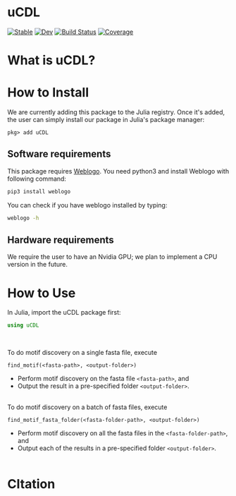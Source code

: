 # uCDL

[![Stable](https://img.shields.io/badge/docs-stable-blue.svg)](https://kchu25.github.io/uCDL.jl/stable/)
[![Dev](https://img.shields.io/badge/docs-dev-blue.svg)](https://kchu25.github.io/uCDL.jl/dev/)
[![Build Status](https://github.com/kchu25/uCDL.jl/actions/workflows/CI.yml/badge.svg?branch=main)](https://github.com/kchu25/uCDL.jl/actions/workflows/CI.yml?query=branch%3Amain)
[![Coverage](https://codecov.io/gh/kchu25/uCDL.jl/branch/main/graph/badge.svg)](https://codecov.io/gh/kchu25/uCDL.jl)

# What is uCDL?

# How to Install
We are currently adding this package to the Julia registry. Once it's added, the user can simply install our package in Julia's package manager:
```
pkg> add uCDL
```

## Software requirements
 This package requires [Weblogo](http://weblogo.threeplusone.com/manual.html#download). You need python3 and install Weblogo with following command:
 ```bash
 pip3 install weblogo
 ```
You can check if you have weblogo installed by typing:
```bash
weblogo -h
```

## Hardware requirements
We require the user to have an Nvidia GPU; we plan to implement a CPU version in the future.

# How to Use

In Julia, import the uCDL package first:
````julia
using uCDL
````
<br>


To do motif discovery on a single fasta file, execute
````
find_motif(<fasta-path>, <output-folder>)
````
- Perform motif discovery on the fasta file `<fasta-path>`, and 
- Output the result in a pre-specified folder `<output-folder>`. <br><br>



To do motif discovery on a batch of fasta files, execute
````
find_motif_fasta_folder(<fasta-folder-path>, <output-folder>)
````
- Perform motif discovery on all the fasta files in the `<fasta-folder-path>`, and 
- Output each of the results in a pre-specified folder `<output-folder>`.<br><br>



# CItation